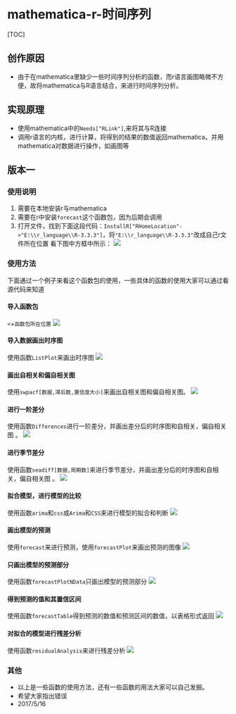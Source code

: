 # mathematica-r-时间序列
[TOC]
## 创作原因
- 由于在mathematica里缺少一些时间序列分析的函数，而r语言画图略微不方便，故将mathematica与R语言结合，来进行时间序列分析。

## 实现原理
- 使用mathematica中的`Needs["RLink"]`,来将其与R连接
- 调用r语言的内核，进行计算，将得到的结果的数值返回mathematica，并用mathematica对数据进行操作，如画图等

## 版本一
### 使用说明
1. 需要在本地安装r与mathematica
2. 需要在r中安装`forecast`这个函数包，因为后期会调用
3. 打开文件，找到下面这段代码：`InstallR["RHomeLocation"->"E:\\r_language\\R-3.3.3"]`，将`"E:\\r_language\\R-3.3.3"`改成自己r文件所在位置
看下图中方框中所示：
![](http://ootgubexr.bkt.clouddn.com/snipaste_20170516_153023.png)

### 使用方法
下面通过一个例子来看这个函数包的使用，一些具体的函数的使用大家可以通过看源代码来知道
#### 导入函数包
`<`+`函数包所在位置`
![](http://ootgubexr.bkt.clouddn.com/snipaste_20170516_153610.png)

#### 导入数据画出时序图
使用函数`ListPlot`来画出时序图
![](http://ootgubexr.bkt.clouddn.com/snipaste_20170516_153844.png)

#### 画出自相关和偏自相关图
使用`swpacf[数据,滞后数,置信度大小]`来画出自相关图和偏自相关图。
![](http://ootgubexr.bkt.clouddn.com/snipaste_20170516_153852.png)

#### 进行一阶差分
使用函数`Differences`进行一阶差分，并画出差分后的时序图和自相关，偏自相关图 。
![](http://ootgubexr.bkt.clouddn.com/snipaste_20170516_154128.png)

#### 进行季节差分
使用函数`seadiff[数据,周期数]`来进行季节差分，并画出差分后的时序图和自相关，偏自相关图 。
![](http://ootgubexr.bkt.clouddn.com/snipaste_20170516_154249.png)

#### 拟合模型，进行模型的比较
使用函数`arima`和`css`或`Arima`和`CSS`来进行模型的拟合和判断
![](http://ootgubexr.bkt.clouddn.com/snipaste_20170516_154517.png)

#### 画出模型的预测
使用`forecast`来进行预测，使用`forecastPlot`来画出预测的图像
![](http://ootgubexr.bkt.clouddn.com/snipaste_20170516_154854.png)

#### 只画出模型的预测部分
使用函数`forecastPlotNData`只画出模型的预测部分
![](http://ootgubexr.bkt.clouddn.com/snipaste_20170516_155306.png)

#### 得到预测的值和其置信区间
使用函数`forecastTable`得到预测的数值和预测区间的数值，以表格形式返回
![](http://ootgubexr.bkt.clouddn.com/snipaste_20170516_155708.png)

#### 对拟合的模型进行残差分析
使用函数`residualAnalysis`来进行残差分析
![](http://ootgubexr.bkt.clouddn.com/snipaste_20170516_160012.png)

### 其他
- 以上是一些函数的使用方法，还有一些函数的用法大家可以自己发掘。
- 希望大家指出错误
- 2017/5/16




